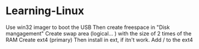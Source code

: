 # Learning-Linux

Use win32 imager to boot the USB
Then create freespace in "Disk mangagement"
Create swap area (logical... ) with the size of 2 times of the RAM
Create ext4 (primary)
Then install in ext, if itn't work. Add / to the ext4
